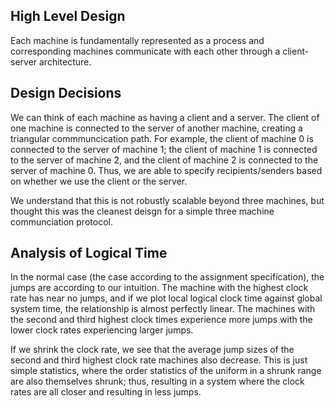 ## High Level Design
Each machine is fundamentally represented as a process and corresponding machines communicate with each other through a client-server architecture. 

## Design Decisions
We can think of each machine as having a client and a server. The client of one machine is connected to the server of another machine, creating a triangular commmuncication path. For example, the client of machine 0 is connected to the server of machine 1; the client of machine 1 is connected to the server of machine 2, and the client of machine 2 is connected to the server of machine 0. Thus, we are able to specify recipients/senders based on whether we use the client or the server.

We understand that this is not robustly scalable beyond three machines, but thought this was the cleanest deisgn for a simple three machine communciation protocol.

## Analysis of Logical Time
In the normal case (the case according to the assignment specification), the jumps are according to our intuition. The machine with the highest clock rate has near no jumps, and if we plot local logical clock time against global system time, the relationship is almost perfectly linear. The machines with the second and third highest clock times experience more jumps with the lower clock rates experiencing larger jumps.

If we shrink the clock rate, we see that the average jump sizes of the second and third highest clock rate machines also decrease. This is just simple statistics, where the order statistics of the uniform in a shrunk range are also themselves shrunk; thus, resulting in a system where the clock rates are all closer and resulting in less jumps.

